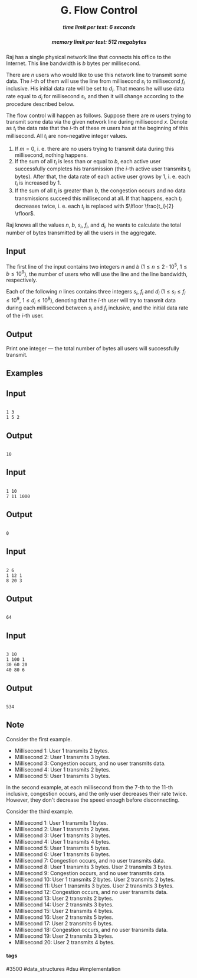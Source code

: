 <h1 style='text-align: center;'> G. Flow Control</h1>

<h5 style='text-align: center;'>time limit per test: 6 seconds</h5>
<h5 style='text-align: center;'>memory limit per test: 512 megabytes</h5>

Raj has a single physical network line that connects his office to the Internet. This line bandwidth is $b$ bytes per millisecond.

There are $n$ users who would like to use this network line to transmit some data. The $i$-th of them will use the line from millisecond $s_i$ to millisecond $f_i$ inclusive. His initial data rate will be set to $d_i$. That means he will use data rate equal to $d_i$ for millisecond $s_i$, and then it will change according to the procedure described below.

The flow control will happen as follows. Suppose there are $m$ users trying to transmit some data via the given network line during millisecond $x$. Denote as $t_i$ the data rate that the $i$-th of these $m$ users has at the beginning of this millisecond. All $t_i$ are non-negative integer values. 

1. If $m = 0$, i. e. there are no users trying to transmit data during this millisecond, nothing happens.
2. If the sum of all $t_i$ is less than or equal to $b$, each active user successfully completes his transmission (the $i$-th active user transmits $t_i$ bytes). After that, the data rate of each active user grows by $1$, i. e. each $t_i$ is increased by $1$.
3. If the sum of all $t_i$ is greater than $b$, the congestion occurs and no data transmissions succeed this millisecond at all. If that happens, each $t_i$ decreases twice, i. e. each $t_i$ is replaced with $\lfloor \frac{t_i}{2} \rfloor$.

Raj knows all the values $n$, $b$, $s_i$, $f_i$, and $d_i$, he wants to calculate the total number of bytes transmitted by all the users in the aggregate.

## Input

The first line of the input contains two integers $n$ and $b$ ($1 \leq n \leq 2 \cdot 10^5$, $1 \leq b \leq 10^9$), the number of users who will use the line and the line bandwidth, respectively.

Each of the following $n$ lines contains three integers $s_i$, $f_i$ and $d_i$ ($1 \leq s_i \leq f_i \leq 10^9$, $1 \leq d_i \leq 10^9$), denoting that the $i$-th user will try to transmit data during each millisecond between $s_i$ and $f_i$ inclusive, and the initial data rate of the $i$-th user.

## Output

Print one integer — the total number of bytes all users will successfully transmit.

## Examples

## Input


```

1 3
1 5 2

```
## Output


```

10

```
## Input


```

1 10
7 11 1000

```
## Output


```

0

```
## Input


```

2 6
1 12 1
8 20 3

```
## Output


```

64

```
## Input


```

3 10
1 100 1
30 60 20
40 80 6

```
## Output


```

534

```
## Note

Consider the first example.

* Millisecond $1$: User $1$ transmits $2$ bytes.
* Millisecond $2$: User $1$ transmits $3$ bytes.
* Millisecond $3$: Congestion occurs, and no user transmits data.
* Millisecond $4$: User $1$ transmits $2$ bytes.
* Millisecond $5$: User $1$ transmits $3$ bytes.

In the second example, at each millisecond from the $7$-th to the $11$-th inclusive, congestion occurs, and the only user decreases their rate twice. However, they don't decrease the speed enough before disconnecting.

Consider the third example.

* Millisecond $1$: User $1$ transmits $1$ bytes.
* Millisecond $2$: User $1$ transmits $2$ bytes.
* Millisecond $3$: User $1$ transmits $3$ bytes.
* Millisecond $4$: User $1$ transmits $4$ bytes.
* Millisecond $5$: User $1$ transmits $5$ bytes.
* Millisecond $6$: User $1$ transmits $6$ bytes.
* Millisecond $7$: Congestion occurs, and no user transmits data.
* Millisecond $8$: User $1$ transmits $3$ bytes. User $2$ transmits $3$ bytes.
* Millisecond $9$: Congestion occurs, and no user transmits data.
* Millisecond $10$: User $1$ transmits $2$ bytes. User $2$ transmits $2$ bytes.
* Millisecond $11$: User $1$ transmits $3$ bytes. User $2$ transmits $3$ bytes.
* Millisecond $12$: Congestion occurs, and no user transmits data.
* Millisecond $13$: User $2$ transmits $2$ bytes.
* Millisecond $14$: User $2$ transmits $3$ bytes.
* Millisecond $15$: User $2$ transmits $4$ bytes.
* Millisecond $16$: User $2$ transmits $5$ bytes.
* Millisecond $17$: User $2$ transmits $6$ bytes.
* Millisecond $18$: Congestion occurs, and no user transmits data.
* Millisecond $19$: User $2$ transmits $3$ bytes.
* Millisecond $20$: User $2$ transmits $4$ bytes.


#### tags 

#3500 #data_structures #dsu #implementation 